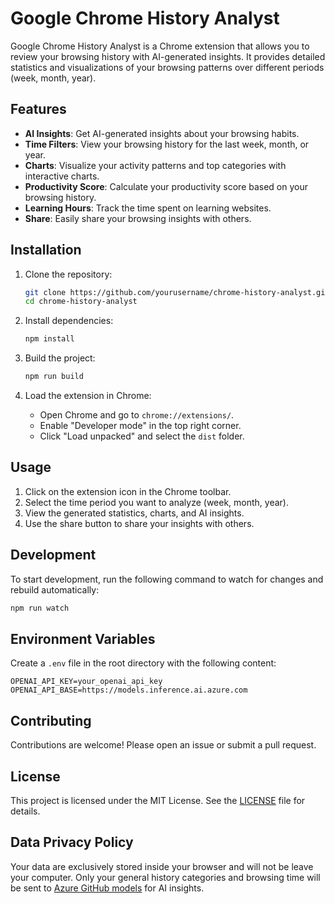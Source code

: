 # Google Chrome History Analyst

Google Chrome History Analyst is a Chrome extension that allows you to review your browsing history with AI-generated insights. It provides detailed statistics and visualizations of your browsing patterns over different periods (week, month, year).

## Features

- **AI Insights**: Get AI-generated insights about your browsing habits.
- **Time Filters**: View your browsing history for the last week, month, or year.
- **Charts**: Visualize your activity patterns and top categories with interactive charts.
- **Productivity Score**: Calculate your productivity score based on your browsing history.
- **Learning Hours**: Track the time spent on learning websites.
- **Share**: Easily share your browsing insights with others.

## Installation

1. Clone the repository:
    ```sh
    git clone https://github.com/yourusername/chrome-history-analyst.git
    cd chrome-history-analyst
    ```

2. Install dependencies:
    ```sh
    npm install
    ```

3. Build the project:
    ```sh
    npm run build
    ```

4. Load the extension in Chrome:
    - Open Chrome and go to `chrome://extensions/`.
    - Enable "Developer mode" in the top right corner.
    - Click "Load unpacked" and select the `dist` folder.

## Usage

1. Click on the extension icon in the Chrome toolbar.
2. Select the time period you want to analyze (week, month, year).
3. View the generated statistics, charts, and AI insights.
4. Use the share button to share your insights with others.

## Development

To start development, run the following command to watch for changes and rebuild automatically:
```sh
npm run watch
```

## Environment Variables

Create a `.env` file in the root directory with the following content:
```
OPENAI_API_KEY=your_openai_api_key
OPENAI_API_BASE=https://models.inference.ai.azure.com
```

## Contributing

Contributions are welcome! Please open an issue or submit a pull request.

## License

This project is licensed under the MIT License. See the [LICENSE](LICENSE) file for details.

## Data Privacy Policy

Your data are exclusively stored inside your browser and will not be leave your computer. Only your general history categories and browsing time will be sent to [Azure GitHub models](https://github.com/Azure/github-models) for AI insights.
